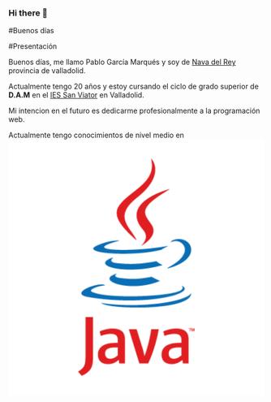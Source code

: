 ### Hi there 👋

<!--
**PabloGarciaMarques/PabloGarciaMarques** is a ✨ _special_ ✨ repository because its `README.md` (this file) appears on your GitHub profile.

Here are some ideas to get you started:

- 🔭 I’m currently working on ...
- 🌱 I’m currently learning ...
- 👯 I’m looking to collaborate on ...
- 🤔 I’m looking for help with ...
- 💬 Ask me about ...
- 📫 How to reach me: ...
- 😄 Pronouns: ...
- ⚡ Fun fact: ...
-->


  #Buenos días
  
  #Presentación
  
  Buenos días, me llamo Pablo García Marqués y soy de [Nava del Rey](https://es.wikipedia.org/wiki/Nava_del_Rey) provincia de valladolid.
  
Actualmente tengo 20 años y estoy cursando el ciclo de grado superior de **D.A.M** en el [IES San Viator](https://www.sanviatorvalladolid.com/) en Valladolid.

Mi intencion en el futuro es dedicarme profesionalmente a la programación web.

Actualmente tengo conocimientos de nivel medio en ![Java](https://github.com/PabloGarciaMarques/PabloGarciaMarques/blob/main/1366_2000.png)
